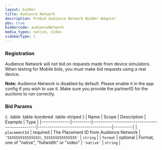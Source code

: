 ```yaml
---
layout: bidder
title: Audience Network
description: Prebid Audience Network Bidder Adaptor
pbs: true
biddercode: audienceNetwork
media_types: native, video
sidebarType: 1
---
```


### Registration

Audience Network will not bid on requests made from device simulators.
When testing for Mobile bids, you must make bid requests using a real device.

**Note:** Audience Network is disabled by default. Please enable it in the app config if you wish to use it. Make sure you provide the partnerID for the auctions to run correctly.

### Bid Params

{: .table .table-bordered .table-striped }
| Name          | Scope    | Description                                     | Example                              | Type     |
|---------------|----------|-------------------------------------------------|--------------------------------------|----------|
| `placementId` | required | The Placement ID from Audience Network          | `'555555555555555\_555555555555555'` | `string` |
| `format`      | optional | Format, one of "native", "fullwidth" or "video" | `'native'`                           | `string` |
